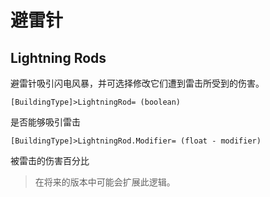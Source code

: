 避雷针
=====
Lightning Rods
---------

避雷针吸引闪电风暴，并可选择修改它们遭到雷击所受到的伤害。

    [BuildingType]>LightningRod= (boolean)

是否能够吸引雷击

    [BuildingType]>LightningRod.Modifier= (float - modifier)

被雷击的伤害百分比

> 在将来的版本中可能会扩展此逻辑。
